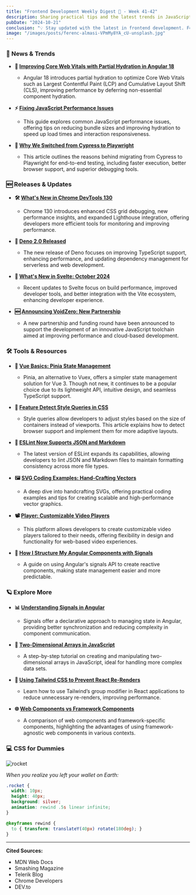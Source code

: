 ```yaml
---
title: "Frontend Development Weekly Digest 🎍 - Week 41-42"
description: Sharing practical tips and the latest trends in JavaScript
pubDate: "2024-10-21"
conclusion: "💡 Stay updated with the latest in frontend development. Follow the links for more insights."
image: "/images/posts/ferenc-almasi-VPmMy8YA_cU-unsplash.jpg"
---
```


### 📢 News & Trends

- **🚀 [Improving Core Web Vitals with Partial Hydration in Angular 18](https://dev.to/this-is-angular/angular-18-improving-application-performance-with-partial-hydration-and-ssr-2nie)**

  - Angular 18 introduces partial hydration to optimize Core Web Vitals such as Largest Contentful Paint (LCP) and Cumulative Layout Shift (CLS), improving performance by deferring non-essential component hydration.

- **⚡ [Fixing JavaScript Performance Issues](https://developer.mozilla.org/en-US/blog/fix-javascript-performance/)**

  - This guide explores common JavaScript performance issues, offering tips on reducing bundle sizes and improving hydration to speed up load times and interaction responsiveness.

- **🧪 [Why We Switched from Cypress to Playwright](https://www.bigbinary.com/blog/why-we-switched-from-cypress-to-playwright)**

  - This article outlines the reasons behind migrating from Cypress to Playwright for end-to-end testing, including faster execution, better browser support, and superior debugging tools.

### 🆕 Releases & Updates

- **🛠 [What's New in Chrome DevTools 130](https://developer.chrome.com/blog/new-in-devtools-130)**

  - Chrome 130 introduces enhanced CSS grid debugging, new performance insights, and expanded Lighthouse integration, offering developers more efficient tools for monitoring and improving performance.

- **🔧 [Deno 2.0 Released](https://deno.com/blog/v2.0)**

  - The new release of Deno focuses on improving TypeScript support, enhancing performance, and updating dependency management for serverless and web development.

- **📢 [What's New in Svelte: October 2024](https://svelte.dev/blog/whats-new-in-svelte-october-2024)**

  - Recent updates to Svelte focus on build performance, improved developer tools, and better integration with the Vite ecosystem, enhancing developer experience.

- **🆕 [Announcing VoidZero: New Partnership](https://voidzero.dev/posts/announcing-voidzero-inc)**

  - A new partnership and funding round have been announced to support the development of an innovative JavaScript toolchain aimed at improving performance and cloud-based development.

### 🛠 Tools & Resources

- **🔄 [Vue Basics: Pinia State Management](https://www.telerik.com/blogs/vue-basics-pinia-state-management)**

  - Pinia, an alternative to Vuex, offers a simpler state management solution for Vue 3. Though not new, it continues to be a popular choice due to its lightweight API, intuitive design, and seamless TypeScript support.

- **🎨 [Feature Detect Style Queries in CSS](https://www.bram.us/2024/10/06/feature-detect-style-queries-support-in-css/)**

  - Style queries allow developers to adjust styles based on the size of containers instead of viewports. This article explains how to detect browser support and implement them for more adaptive layouts.

- **🔧 [ESLint Now Supports JSON and Markdown](https://eslint.org/blog/2024/10/eslint-json-markdown-support/)**

  - The latest version of ESLint expands its capabilities, allowing developers to lint JSON and Markdown files to maintain formatting consistency across more file types.

- **🖼 [SVG Coding Examples: Hand-Crafting Vectors](https://www.smashingmagazine.com/2024/09/svg-coding-examples-recipes-writing-vectors-by-hand/)**

  - A deep dive into handcrafting SVGs, offering practical coding examples and tips for creating scalable and high-performance vector graphics.

- **📽 [Player: Customizable Video Players](https://player.style/)**  
  - This platform allows developers to create customizable video players tailored to their needs, offering flexibility in design and functionality for web-based video experiences.

- **🧩 [How I Structure My Angular Components with Signals](https://dev.to/this-is-angular/how-i-structure-my-angular-components-with-signals-52lj)**

  - A guide on using Angular's signals API to create reactive components, making state management easier and more predictable.

### 🪐 Explore More

- **📊 [Understanding Signals in Angular](https://blog.openreplay.com/understanding-signals-in-angular)**

  - Signals offer a declarative approach to managing state in Angular, providing better synchronization and reducing complexity in component communication.

- **🔢 [Two-Dimensional Arrays in JavaScript](https://www.kirupa.com/javascript/2d_arrays.htm)**

  - A step-by-step tutorial on creating and manipulating two-dimensional arrays in JavaScript, ideal for handling more complex data sets.

- **🔄 [Using Tailwind CSS to Prevent React Re-Renders](https://www.nico.fyi/blog/tailwind-css-group-modifier-to-prevent-react-rerender)**

  - Learn how to use Tailwind’s group modifier in React applications to reduce unnecessary re-renders, improving performance.

- **🌐 [Web Components vs Framework Components](https://lea.verou.me/blog/2024/wcs-vs-frameworks/)**

  - A comparison of web components and framework-specific components, highlighting the advantages of using framework-agnostic web components in various contexts.

### 💻 CSS for Dummies

<div class="img-container">
  <img src="/images/posts/2024-10-21-frontend-weekly-digest-42/rocket.jpg" alt="rocket" class="img-responsive" />
</div>

_When you realize you left your wallet on Earth:_

```css
.rocket {
  width: 10px;
  height: 40px;
  background: silver;
  animation: rewind .5s linear infinite;
}

@keyframes rewind {
  to { transform: translateY(40px) rotate(180deg); }
}
```

---

**Cited Sources:**

- MDN Web Docs
- Smashing Magazine
- Telerik Blog
- Chrome Developers
- DEV.to
